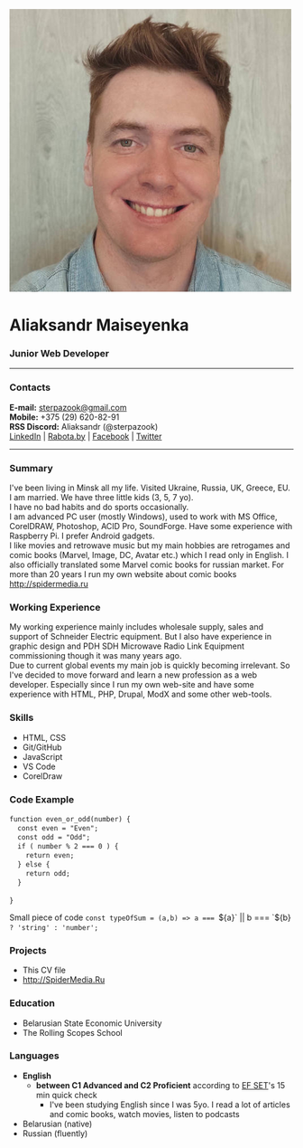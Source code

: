 ![applicant's photo](assets/img/am-photo.jpg "Aliaksandr Maiseyenka")
# Aliaksandr Maiseyenka
### Junior Web Developer
------------
### Contacts
**E-mail:** sterpazook@gmail.com\
**Mobile:** +375 (29) 620-82-91\
**RSS Discord:** Aliaksandr (@sterpazook)\
[LinkedIn](https://www.linkedin.com/in/%D0%B0%D0%BB%D0%B5%D0%BA%D1%81%D0%B0%D0%BD%D0%B4%D1%80-%D0%BC%D0%BE%D0%B8%D1%81%D0%B5%D0%B5%D0%BD%D0%BA%D0%BE-395a42243 "Aliaksandr Maiseyenka") | [Rabota.by](https://rabota.by/applicant/resumes/view?resume=49525750ff09ea1ed50039ed1f56426d594446 "Aliaksandr Maiseyenka") | [Facebook](https://www.facebook.com/alexander.moiseyenko "Aliaksandr Maiseyenka") | [Twitter](https://www.twitter.com/sterpazook "sterpazook")

----------------------
### Summary
I've been living in Minsk all my life. Visited Ukraine, Russia, UK, Greece, EU.\
I am married. We have three little kids (3, 5, 7 yo). \
I have no bad habits and do sports occasionally.\
I am advanced PC user (mostly Windows), used to work with MS Office, CorelDRAW, Photoshop, ACID Pro, SoundForge. Have some experience with Raspberry Pi. I prefer Android gadgets.\
I like movies and retrowave music but my main hobbies are retrogames and comic books (Marvel, Image, DC, Avatar etc.) which I read only in English. I also officially translated some Marvel comic books for russian market. For more than 20 years I run my own website about comic books http://spidermedia.ru
### Working Experience
My working experience mainly includes wholesale supply, sales and support of Schneider Electric equipment. But I also have experience in graphic design and PDH SDH Microwave Radio Link Equipment commissioning though it was many years ago.\
Due to current global events my main job is quickly becoming irrelevant. So I've decided to move forward and learn a new profession as a web developer. Especially since I run my own web-site and have some experience with HTML, PHP, Drupal, ModX and some other web-tools.
### Skills
* HTML, CSS
* Git/GitHub
* JavaScript
* VS Code
* CorelDraw
### Code Example
```
function even_or_odd(number) {
  const even = "Even";
  const odd = "Odd";
  if ( number % 2 === 0 ) {
    return even;
  } else {
    return odd;
  }
  
}
```
Small piece of code `const typeOfSum = (a,b) => a === `${a}` || b === `${b}` ? 'string' : 'number';`
### Projects
* This CV file
* http://SpiderMedia.Ru
### Education
* Belarusian State Economic University
* The Rolling Scopes School
### Languages
* **English**
    + **between C1 Advanced and C2 Proficient** according to [EF SET](http://www.EFset.org "www.EFset.org")'s 15 min quick check
        - I've been studying English since I was 5yo. I read a lot of articles and comic books, watch movies, listen to podcasts
* Belarusian (native)
* Russian (fluently)
